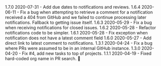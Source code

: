 1.7.0 2020-07-31
    - Add due dates to notifications and reviews.
1.6.4 2020-06-11
    - Fix a bug when attempting to retrieve a comment for a notification
        received a 404 from GitHub and we failed to continue processing later
        notifications. Fallback to getting issue itself.
1.6.3 2020-05-29
    - Fix a bug when receiving notifications for closed issues.
1.6.2 2020-05-28
    - Refactor notifications code to be simpler.
1.6.1 2020-05-28
    - Fix exception when notification does not have a latest comment field
1.6.0 2020-05-27
    - Add direct link to latest comment to notifications.
1.3.1 2020-04-24
    - Fix a bug where PRs were assumed to be in an internal GitHub instance.
1.3.0 2020-04-20
    - Fix #4, add new tasks to top of projects.
1.1.1 2020-04-19
    - Fixed hard-coded org name in PR search. :facepalm:
